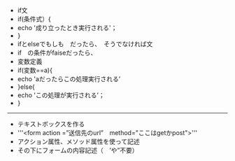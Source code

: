 - if文
- if(条件式）{
- echo '成り立ったとき実行される'；
- }
- ifとelseでもしも　だったら、　そうでなければ文
- if　の条件がfaiseだったら、
- 変数定義
- if(変数==a){
- echo 'aだったらこの処理実行される’
- }else{
- echo 'この処理が実行される’；
- }
***
- テキストボックスを作る
- '''<form action =”送信先のurl”　method="ここはgetかpost">'''
- アクション属性、メソッド属性を使って記述
- その下にフォームの内容記述（　’や”不要）
